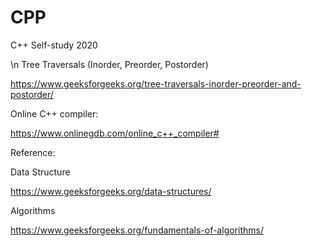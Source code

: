 # CPP
C++ Self-study 2020

\n
Tree Traversals (Inorder, Preorder, Postorder)

https://www.geeksforgeeks.org/tree-traversals-inorder-preorder-and-postorder/



Online C++ compiler:

https://www.onlinegdb.com/online_c++_compiler#



Reference: 

Data Structure

https://www.geeksforgeeks.org/data-structures/ 

Algorithms

https://www.geeksforgeeks.org/fundamentals-of-algorithms/

